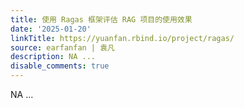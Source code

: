 ```yaml
---
title: 使用 Ragas 框架评估 RAG 项目的使用效果
date: '2025-01-20'
linkTitle: https://yuanfan.rbind.io/project/ragas/
source: earfanfan | 袁凡
description: NA ...
disable_comments: true
---
```

NA ...